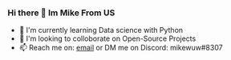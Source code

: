 ### Hi there 👋 Im Mike From US
- 🌱 I'm currently learning Data science with Python
- 👯 I'm looking to colloborate on Open-Source Projects
- 📫 Reach me on: [email](mailto:mikecool.dev@gmail.com) or DM me on Discord: mikewuw#8307


<!--
**mikeuwu/mikeuwu** is a ✨ _special_ ✨ repository because its `README.md` (this file) appears on your GitHub profile.

Here are some ideas to get you started:

- 🔭 I’m currently working on ...
- 🌱 I’m currently learning ...
- 👯 I’m looking to collaborate on ...
- 🤔 I’m looking for help with ...
- 💬 Ask me about ...
- 📫 How to reach me: ...
- 😄 Pronouns: ...
- ⚡ Fun fact: ...
-->
